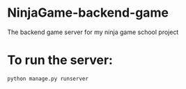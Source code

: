 # NinjaGame-backend-game
The backend game server for my ninja game school project

# To run the server:
```
python manage.py runserver
```
